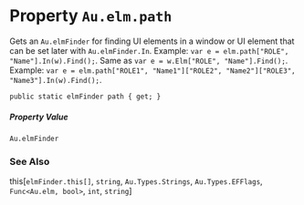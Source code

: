 # Property `Au.elm.path`

Gets an `Au.elmFinder` for finding UI elements in a window or UI element that can be set later with `Au.elmFinder.In`. Example: `var e = elm.path["ROLE", "Name"].In(w).Find();`. Same as `var e = w.Elm["ROLE", "Name"].Find();`. Example: `var e = elm.path["ROLE1", "Name1"]["ROLE2", "Name2"]["ROLE3", "Name3"].In(w).Find();`.

```
public static elmFinder path { get; }
```

##### Property Value

`Au.elmFinder`

### See Also

this[`elmFinder.this[]`, `string`, `Au.Types.Strings`, `Au.Types.EFFlags`, `Func<Au.elm, bool>`, `int`, `string`]